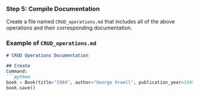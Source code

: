 
### Step 5: Compile Documentation

Create a file named `CRUD_operations.md` that includes all of the above operations and their corresponding documentation.

### Example of `CRUD_operations.md`

```markdown
# CRUD Operations Documentation

## Create
Command:
```python
book = Book(title="1984", author="George Orwell", publication_year=1949)
book.save()
